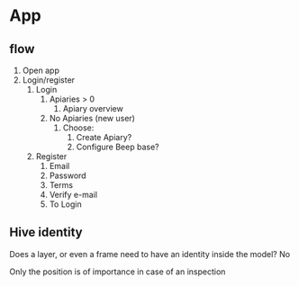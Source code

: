 # App

## flow

1. Open app
2. Login/register
   1. Login
      1. Apiaries > 0
         1. Apiary overview
      2. No Apiaries (new user)
         1. Choose:
            1. Create Apiary?
            2. Configure Beep base?
   2. Register
      1. Email
      2. Password
      3. Terms
      4. Verify e-mail
      5. To Login

## Hive identity

Does a layer, or even a frame need to have an identity inside the model? No

Only the position is of importance in case of an inspection